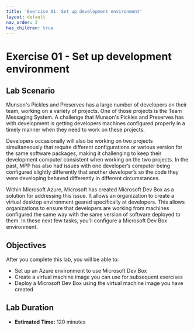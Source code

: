 ```yaml
---
title: 'Exercise 01: Set up development environment'
layout: default
nav_order: 2
has_children: true
---
```


# Exercise 01 - Set up development environment

## Lab Scenario

Munson's Pickles and Preserves has a large number of developers on their team, working on a variety of projects. One of those projects is the Team Messaging System. A challenge that Munson's Pickles and Preserves has with development is getting developers machines configured properly in a timely manner when they need to work on these projects.

Developers occasionally will also be working on two projects simultaneously that require different configurations or various version for the same software packages, making it challenging to keep their development computer consistent when working on the two projects. In the past, MPP has also had issues with one developer’s computer being configured slightly differently that another developer’s so the code they were developing behaved differently in different circumstances.

Within Microsoft Azure, Microsoft has created Microsoft Dev Box as a solution for addressing this issue. It allows an organization to create a virtual desktop environment geared specifically at developers. This allows organizations to ensure that developers are working from machines configured the same way with the same version of software deployed to them. In these next few tasks, you'll configure a Microsoft Dev Box environment.

## Objectives

After you complete this lab, you will be able to:

* Set up an Azure environment to use Microsoft Dev Box
* Create a virtual machine image you can use for subsequent exercises
* Deploy a Microsoft Dev Box using the virtual machine image you have created

## Lab Duration

* **Estimated Time:** 120 minutes
